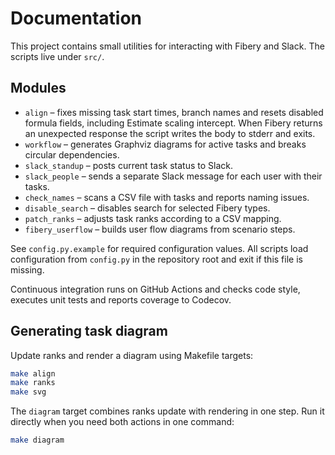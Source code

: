 # Documentation

This project contains small utilities for interacting with Fibery and Slack. The scripts live under `src/`.

## Modules
- `align` – fixes missing task start times, branch names and resets disabled formula fields, including Estimate scaling intercept. When Fibery returns an unexpected response the script writes the body to stderr and exits.
- `workflow` – generates Graphviz diagrams for active tasks and breaks circular dependencies.
- `slack_standup` – posts current task status to Slack.
- `slack_people` – sends a separate Slack message for each user with their tasks.
- `check_names` – scans a CSV file with tasks and reports naming issues.
- `disable_search` – disables search for selected Fibery types.
- `patch_ranks` – adjusts task ranks according to a CSV mapping.
- `fibery_userflow` – builds user flow diagrams from scenario steps.

See `config.py.example` for required configuration values.
All scripts load configuration from `config.py` in the repository root and exit if this file is missing.

Continuous integration runs on GitHub Actions and checks code style,
executes unit tests and reports coverage to Codecov.

## Generating task diagram

Update ranks and render a diagram using Makefile targets:

```bash
make align
make ranks
make svg
```
The `diagram` target combines ranks update with rendering in one step.
Run it directly when you need both actions in one command:

```bash
make diagram
```
